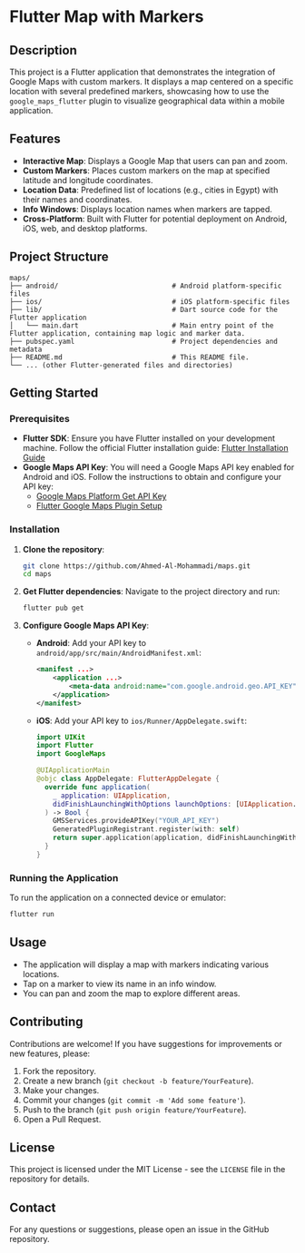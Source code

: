 # Flutter Map with Markers

## Description

This project is a Flutter application that demonstrates the integration of Google Maps with custom markers. It displays a map centered on a specific location with several predefined markers, showcasing how to use the `google_maps_flutter` plugin to visualize geographical data within a mobile application.

## Features

-   **Interactive Map**: Displays a Google Map that users can pan and zoom.
-   **Custom Markers**: Places custom markers on the map at specified latitude and longitude coordinates.
-   **Location Data**: Predefined list of locations (e.g., cities in Egypt) with their names and coordinates.
-   **Info Windows**: Displays location names when markers are tapped.
-   **Cross-Platform**: Built with Flutter for potential deployment on Android, iOS, web, and desktop platforms.

## Project Structure

```
maps/
├── android/                            # Android platform-specific files
├── ios/                                # iOS platform-specific files
├── lib/                                # Dart source code for the Flutter application
│   └── main.dart                       # Main entry point of the Flutter application, containing map logic and marker data.
├── pubspec.yaml                        # Project dependencies and metadata
├── README.md                           # This README file.
└── ... (other Flutter-generated files and directories)
```

## Getting Started

### Prerequisites

-   **Flutter SDK**: Ensure you have Flutter installed on your development machine. Follow the official Flutter installation guide: [Flutter Installation Guide](https://flutter.dev/docs/get-started/install)
-   **Google Maps API Key**: You will need a Google Maps API key enabled for Android and iOS. Follow the instructions to obtain and configure your API key:
    -   [Google Maps Platform Get API Key](https://developers.google.com/maps/gmp-get-started)
    -   [Flutter Google Maps Plugin Setup](https://pub.dev/packages/google_maps_flutter#setup)

### Installation

1.  **Clone the repository**:
    ```bash
    git clone https://github.com/Ahmed-Al-Mohammadi/maps.git
    cd maps
    ```

2.  **Get Flutter dependencies**:
    Navigate to the project directory and run:
    ```bash
    flutter pub get
    ```

3.  **Configure Google Maps API Key**:
    -   **Android**: Add your API key to `android/app/src/main/AndroidManifest.xml`:
        ```xml
        <manifest ...>
            <application ...>
                <meta-data android:name="com.google.android.geo.API_KEY" android:value="YOUR_API_KEY"/>
            </application>
        </manifest>
        ```
    -   **iOS**: Add your API key to `ios/Runner/AppDelegate.swift`:
        ```swift
        import UIKit
        import Flutter
        import GoogleMaps

        @UIApplicationMain
        @objc class AppDelegate: FlutterAppDelegate {
          override func application(
            _ application: UIApplication,
            didFinishLaunchingWithOptions launchOptions: [UIApplication.LaunchOptionsKey: Any]?
          ) -> Bool {
            GMSServices.provideAPIKey("YOUR_API_KEY")
            GeneratedPluginRegistrant.register(with: self)
            return super.application(application, didFinishLaunchingWithOptions: launchOptions)
          }
        }
        ```

### Running the Application

To run the application on a connected device or emulator:

```bash
flutter run
```

## Usage

-   The application will display a map with markers indicating various locations.
-   Tap on a marker to view its name in an info window.
-   You can pan and zoom the map to explore different areas.

## Contributing

Contributions are welcome! If you have suggestions for improvements or new features, please:

1.  Fork the repository.
2.  Create a new branch (`git checkout -b feature/YourFeature`).
3.  Make your changes.
4.  Commit your changes (`git commit -m 'Add some feature'`).
5.  Push to the branch (`git push origin feature/YourFeature`).
6.  Open a Pull Request.

## License

This project is licensed under the MIT License - see the `LICENSE` file in the repository for details.

## Contact

For any questions or suggestions, please open an issue in the GitHub repository.
